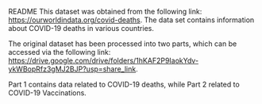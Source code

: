 README
This dataset was obtained from the following link:
https://ourworldindata.org/covid-deaths. The data set contains information about COVID-19 deaths in various countries.

The original dataset has been processed into two parts, which can be accessed via the following link: 
https://drive.google.com/drive/folders/1hKAF2P9IaokYdv-ykWBopRfz3gMJ2BJP?usp=share_link.

Part 1 contains data related to COVID-19 deaths, while Part 2  related to COVID-19 Vaccinations.
